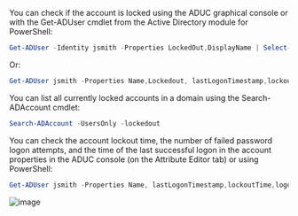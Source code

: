 You can check if the account is locked using the ADUC graphical console or with the Get-ADUser cmdlet from the Active Directory module for PowerShell:
```powershell
Get-ADUser -Identity jsmith -Properties LockedOut,DisplayName | Select-Object samaccountName, displayName,Lockedout
```
Or:
```powershell
Get-ADUser jsmith -Properties Name,Lockedout, lastLogonTimestamp,lockoutTime,logonCount,pwdLastSet | Select-Object Name, Lockedout,@{n='LastLogon';e={[DateTime]::FromFileTime($_.lastLogonTimestamp)}},@{n='lockoutTime';e={[DateTime]::FromFileTime($_.lockoutTime)}},@{n='pwdLastSet';e={[DateTime]::FromFileTime($_.pwdLastSet)}},logonCount
```
You can list all currently locked accounts in a domain using the Search-ADAccount cmdlet:
```powershell
Search-ADAccount -UsersOnly -lockedout
```
You can check the account lockout time, the number of failed password logon attempts, and the time of the last successful logon in the account properties in the ADUC console (on the Attribute Editor tab) or using PowerShell:
```powershell
Get-ADUser jsmith -Properties Name, lastLogonTimestamp,lockoutTime,logonCount,pwdLastSet | Select-Object Name,@{n='LastLogon';e={[DateTime]::FromFileTime($_.lastLogonTimestamp)}},@{n='lockoutTime';e={[DateTime]::FromFileTime($_.lockoutTime)}},@{n='pwdLastSet';e={[DateTime]::FromFileTime($_.pwdLastSet)}},logonCount
```
![image](https://github.com/msandoval55/pub.repo/assets/116230991/dce3427f-f053-47ad-8880-1375c508144a)
